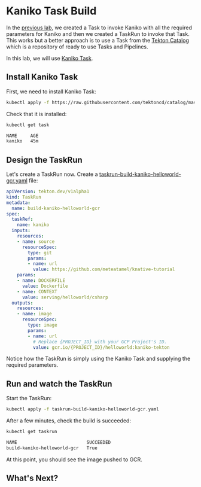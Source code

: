 # Kaniko Task Build

In the [previous lab](tekton-helloworldbuild.md), we created a Task to invoke Kaniko with all the required parameters for Kaniko and then we created a TaskRun to invoke that Task. This works but a better approach is to use a Task from the [Tekton Catalog](https://github.com/tektoncd/catalog) which is a repository of ready to use Tasks and Pipelines. 

In this lab, we will use [Kaniko Task](https://github.com/tektoncd/catalog/tree/master/kaniko).

## Install Kaniko Task

First, we need to install Kaniko Task:

```bash
kubectl apply -f https://raw.githubusercontent.com/tektoncd/catalog/master/kaniko/kaniko.yaml
```

Check that it is installed:

```bash
kubectl get task

NAME     AGE
kaniko   45m
```

## Design the TaskRun

Let's create a TaskRun now. Create a [taskrun-build-kaniko-helloworld-gcr.yaml](../build/taskrun-build-kaniko-helloworld-gcr.yaml) file:

```yaml
apiVersion: tekton.dev/v1alpha1
kind: TaskRun
metadata:
  name: build-kaniko-helloworld-gcr
spec:
  taskRef:
    name: kaniko
  inputs:
    resources:
    - name: source
      resourceSpec:
        type: git
        params:
        - name: url
          value: https://github.com/meteatamel/knative-tutorial
    params:
    - name: DOCKERFILE
      value: Dockerfile
    - name: CONTEXT
      value: serving/helloworld/csharp
  outputs:
    resources:
    - name: image
      resourceSpec:
        type: image
        params:
        - name: url
          # Replace {PROJECT_ID} with your GCP Project's ID.
          value: gcr.io/{PROJECT_ID}/helloworld:kaniko-tekton
```

Notice how the TaskRun is simply using the Kaniko Task and supplying the required parameters. 

## Run and watch the TaskRun

Start the TaskRun:

```bash
kubectl apply -f taskrun-build-kaniko-helloworld-gcr.yaml
```

After a few minutes, check the build is succeeded:

```bash
kubectl get taskrun

NAME                          SUCCEEDED
build-kaniko-helloworld-gcr   True
```

At this point, you should see the image pushed to GCR.

## What's Next?
